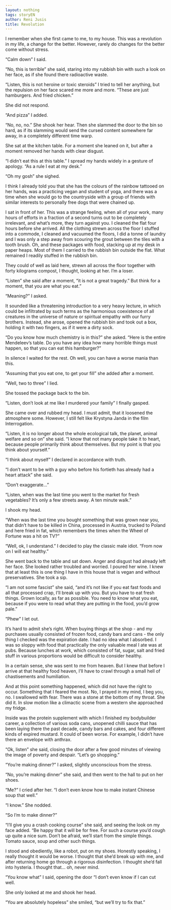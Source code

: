 ```yaml
---
layout: nothing
tags: storyEN
author: Reni Jusis
title: Revolution
---
```

I remember when she first came to me, to my house. This was a revolution in my life, a change for the better. However, rarely do changes for the better come without stress.

“Calm down” I said.

“No, this is terrible” she said, staring into my rubbish bin with such a look on her face, as if she found there radioactive waste.

“Listen, this is not heroine or toxic steroids” I tried to tell her anything, but the repulsion on her face scared me more and more. “These are just hamburgers. And fried chicken.”

She did not respond.

“And pizza” I added.

“No, no, no.” She shook her hear. Then she slammed the door to the bin so hard, as if its slamming would send the cursed content somewhere far away, in a completely different time warp.

She sat at the kitchen table. For a moment she leaned on it, but after a moment removed her hands with clear disgust.

“I didn’t eat this at this table.” I spread my hands widely in a gesture of apology. “As a rule I eat at my desk.”

“Oh my gosh” she sighed.

I think I already told you that she has the colours of the rainbow tattooed on her hands, was a practicing vegan and student of yoga, and there was a time when she would go to the countryside with a group of friends with similar interests to personally free dogs that were chained up.

I sat in front of her. This was a strange feeling, when all of your work, many hours of efforts in a fraction of a second turns out to be completely irrelevant, and what’s more, they turn against you. I cleaned the flat four hours before she arrived. All the clothing strewn across the floor I stuffed into a commode, I cleaned and vacuumed the floors, I did a tonne of laundry and I was only a step away from scouring the grout between the tiles with a tooth brush. Oh, and these packages with food, stacking up at my desk in paper heaps. Most of them I carried to the rubbish bin outside the flat. What remained I readily stuffed in the rubbish bin.

They could of well as laid here, strewn all across the floor together with forty kilograms compost, I thought, looking at her. I’m a loser.

“Listen” she said after a moment, “it is not a great tragedy.” But think for a moment, that you are what you eat.”

“Meaning?” I asked.

It sounded like a threatening introduction to a very heavy lecture, in which could be infiltrated by such terms as the harmonious coexistence of all creatures in the universe of nature or spiritual empathy with our furry brothers. Instead, she arose, opened the rubbish bin and took out a box, holding it with two fingers, as if it were a dirty sock.

“Do you know how much chemistry is in this?” she asked. “Here is the entire Mendeleev’s table. Do you have any idea how many horrible things must happen, so that you can eat this hamburger?”

In silence I waited for the rest. Oh well, you can have a worse mania than this.

“Assuming that you eat one, to get your fill” she added after a moment.

“Well, two to three” I lied.

She tossed the package back to the bin.

“Listen, don’t look at me like I murdered your family” I finally gasped.

She came over and rubbed my head. I must admit, that it loosened the atmosphere some. However, I still felt like Krystyna Janda in the film Interrogation.

“Listen, it is no longer about the whole ecological talk, the planet, animal welfare and so on” she said. “I know that not many people take it to heart, because people primarily think about themselves. But my point is that you think about yourself.”

“I think about myself” I declared in accordance with truth.

“I don’t want to be with a guy who before his fortieth has already had a heart attack” she said.

“Don’t exaggerate...”

“Listen, when was the last time you went to the market for fresh vegetables? It’s only a few streets away. A ten minute walk.”

I shook my head.

“When was the last time you bought something that was grown near you, that didn’t have to be killed in China, processed in Austria, trucked to Poland and here fried in fat, which remembers the times when the Wheel of Fortune was a hit on TV?”

“Well, ok, I understand.” I decided to play the classic male idiot. “From now on I will eat healthy.”

She went back to the table and sat down. Anger and disgust had already left her face. She looked rather troubled and worried. I poured her wine. I knew that at least this is one thing I have in this house that is vegan and without preservatives. She took a sip.

“I am not some fascist” she said, “and it’s not like if you eat fast foods and all that  processed crap, I’ll break up with you. But you have to eat fresh things. Grown locally, as far as possible. You need to know what you eat, because if you were to read what they are putting in the food, you’d grow pale.”

“Phew” I let out.

It’s hard to admit she’s right. When buying things at the shop - and my purchases usually consisted of frozen food, candy bars and cans - the only thing I checked was the expiration date. I had no idea what I absorbed. I was so sloppy with food that practically the only valuable meal I ate was at pubs. Because lunches at work, which consisted of fat, sugar, salt and fried stuff in various proportions would be difficult to consider healthy.

In a certain sense, she was sent to me from heaven. But I knew that before I arrive at that healthy food heaven, I’ll have to crawl through a small hell of chastisements and humiliation.

And at this point something happened, which did not have the right to occur. Something that I feared the most. No, I prayed in my mind, I beg you, no. I swallowed with fear. There was a stone at the bottom of my throat. She did it. In slow motion like a climactic scene from a western she approached my fridge.

Inside was the protein supplement with which I finished my bodybuilder career, a collection of various soda cans, unopened chilli sauce that has been laying there the past decade, candy bars and cakes, and four different kinds of expired mustard. It could of been worse. For example, I didn’t have there an envelope with anthrax.

“Ok, listen” she said, closing the door after a few good minutes of viewing the image of poverty and despair. “Let’s go shopping.”

“You’re making dinner?” I asked, slightly unconscious from the stress.

“No, you’re making dinner” she said, and then went to the hall to put on her shoes.

“Me?” I cried after her. “I don’t even know how to make instant Chinese soup that well.”

“I know.” She nodded.

“So I’m to make dinner?”

“I’ll give you a crash cooking course” she said, and seeing the look on my face added. “Be happy that it will be for free. For such a course you’d cough up quite a nice sum. Don’t be afraid, we’ll start from the simple things. Tomato sauce, soup and other such things.

I stood and obediently, like a robot, put on my shoes. Honestly speaking, I really thought it would be worse. I thought that she’d break up with me, and after returning home go through a rigorous disinfection. I thought she’d fall into hysteria. I thought that... oh, never mind.

“You know what” I said, opening the door “I don’t even know if I can cut well.

She only looked at me and shook her head.

“You are absolutely hopeless” she smiled, “but we’ll try to fix that.”

